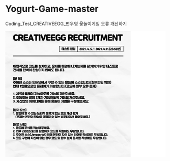 # Yogurt-Game-master
Coding_Test_CREATIVEEGG_변우영
  윷놀이게임 오류 개선하기

![CREATIVEEGG_RECRUITMENT](./CREATIVEEGG_RECRUITMENT.jpg)


